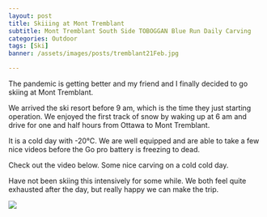 ```yaml
---
layout: post
title: Skiiing at Mont Tremblant
subtitle: Mont Tremblant South Side TOBOGGAN Blue Run Daily Carving
categories: Outdoor
tags: [Ski]
banner: /assets/images/posts/tremblant21Feb.jpg

---
```


The pandemic is getting better and my friend and I finally decided to go skiing at Mont Tremblant. 

We arrived the ski resort before 9 am, which is the time they just starting operation. We enjoyed the first track of snow by waking up at 6 am and drive for one and half hours from Ottawa to Mont Tremblant.

It is a cold day with -20℃. We are well equipped and are able to take a few nice videos before the Go pro battery is freezing to dead. 

Check out the video below. Some nice carving on a cold cold day. 

Have not been skiing this intensively for some while. We both feel quite exhausted after the day, but really happy we can make the trip.

![](https://www.youtube.com/watch?v=ka1bl3wV0VQ&t=82s)
